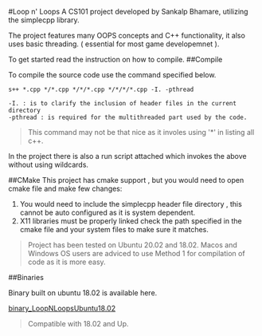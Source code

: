 #Loop n' Loops
A CS101 project developed by Sankalp Bhamare, utilizing the simplecpp library.

The project features many OOPS concepts and C++ functionality, it also uses basic threading. ( essential for most game developemnet ).

To get started read the instruction on how to compile.
##Compile

To compile the source code use the command specified below.

`s++ *.cpp */*.cpp */*/*.cpp */*/*/*.cpp -I. -pthread`


    -I. : is to clarify the inclusion of header files in the current directory
    -pthread : is required for the multithreaded part used by the code.


> This command may not be that nice as it involes using '*' in listing all c++.


In the project there is also a run script attached which invokes the above without using wildcards.

##CMake
This project has cmake support , but you would need to open cmake file and make few changes:
1. You would need to include the simplecpp header file directory , this cannot be auto configured as it is system dependent.
2. X11 libraries must be properly linked check the path specified in the cmake file and your system files to make sure it matches.

> Project has been tested on Ubuntu 20.02 and 18.02.
> Macos and Windows OS users are adviced to use Method 1 for compilation of code as it is more easy.


##Binaries

Binary built on ubuntu 18.02 is available here.

 [binary_LoopNLoopsUbuntu18.02](www.google.com)
 
> Compatible with 18.02 and Up.